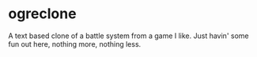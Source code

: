 # ogreclone
A text based clone of a battle system from a game I like. Just havin' some fun out here, nothing more, nothing less.
